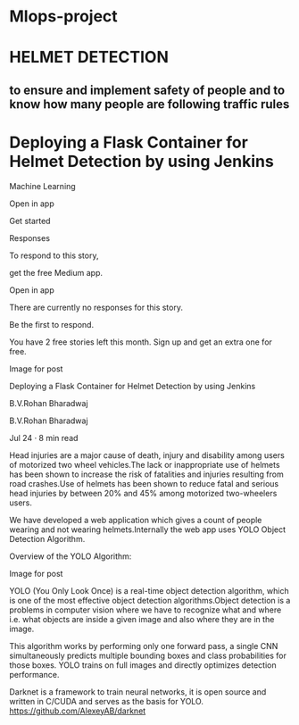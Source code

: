 # Mlops-project
# HELMET DETECTION 
## to ensure and implement safety of people and to know how many people are following traffic rules

# Deploying a Flask Container for Helmet Detection by using Jenkins

Machine Learning

Open in app

Get started

Responses

To respond to this story,

get the free Medium app.

Open in app

There are currently no responses for this story.

Be the first to respond.

You have 2 free stories left this month. Sign up and get an extra one for free.

Image for post

Deploying a Flask Container for Helmet Detection by using Jenkins

B.V.Rohan Bharadwaj

B.V.Rohan Bharadwaj

Jul 24 · 8 min read

Head injuries are a major cause of death, injury and disability among users of motorized two wheel vehicles.The lack or inappropriate use of helmets has been shown to increase the risk of fatalities and injuries resulting from road crashes.Use of helmets has been shown to reduce fatal and serious head injuries by between 20% and 45% among motorized two-wheelers users.

We have developed a web application which gives a count of people wearing and not wearing helmets.Internally the web app uses YOLO Object Detection Algorithm.

Overview of the YOLO Algorithm:

Image for post

YOLO (You Only Look Once) is a real-time object detection algorithm, which is one of the most effective object detection algorithms.Object detection is a problems in computer vision where we have to recognize what and where i.e. what objects are inside a given image and also where they are in the image.

This algorithm works by performing only one forward pass, a single CNN simultaneously predicts multiple bounding boxes and class probabilities for those boxes. YOLO trains on full images and directly optimizes detection performance.

Darknet is a framework to train neural networks, it is open source and written in C/CUDA and serves as the basis for YOLO.
https://github.com/AlexeyAB/darknet



